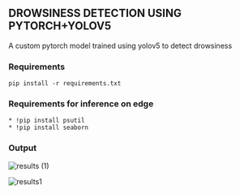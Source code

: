 ## DROWSINESS DETECTION USING PYTORCH+YOLOV5

A custom pytorch model trained using yolov5 to detect drowsiness

### Requirements
``` 
pip install -r requirements.txt
```
### Requirements for inference on edge
```
* !pip install psutil
* !pip install seaborn
```

### Output
![results (1)](https://user-images.githubusercontent.com/97392797/226870339-07aaecef-f928-4dd6-87d0-d4fa75a18713.png)

![results1](https://user-images.githubusercontent.com/97392797/226870993-89a00b26-2eef-4e88-98c8-524479e3bc7e.png)
